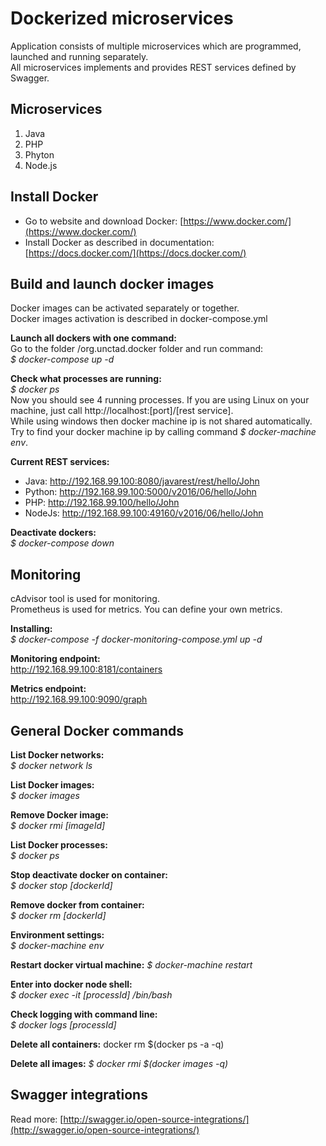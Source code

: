 # Dockerized microservices 
Application consists of multiple microservices which are programmed, launched and running separately.  
All microservices implements and provides REST services defined by Swagger.

## Microservices
1. Java
2. PHP
3. Phyton
4. Node.js

## Install Docker
* Go to website and download Docker: [https://www.docker.com/](https://www.docker.com/)
* Install Docker as described in documentation: [https://docs.docker.com/](https://docs.docker.com/)


## Build and launch docker images
Docker images can be activated separately or together.  
Docker images activation is described in docker-compose.yml

**Launch all dockers with one command:**  
Go to the folder /org.unctad.docker folder and run command:  
_$ docker-compose up -d_

**Check what processes are running:**  
_$ docker ps_  
Now you should see 4 running processes.
If you are using Linux on your machine, just call http://localhost:[port]/[rest service].  
While using windows then docker machine ip is not shared automatically.
Try to find your docker machine ip by calling command _$ docker-machine env_.  

**Current REST services:**
* Java: http://192.168.99.100:8080/javarest/rest/hello/John
* Python: http://192.168.99.100:5000/v2016/06/hello/John
* PHP: http://192.168.99.100/hello/John
* NodeJs: http://192.168.99.100:49160/v2016/06/hello/John

**Deactivate dockers:**  
_$ docker-compose down_

## Monitoring
cAdvisor tool is used for monitoring.  
Prometheus is used for metrics. You can define your own metrics.

**Installing:**  
_$ docker-compose -f docker-monitoring-compose.yml up -d_

**Monitoring endpoint:**  
http://192.168.99.100:8181/containers

**Metrics endpoint:**  
http://192.168.99.100:9090/graph

## General Docker commands
**List Docker networks:**  
_$ docker network ls_

**List Docker images:**  
_$ docker images_

**Remove Docker image:**  
_$ docker rmi [imageId]_

**List Docker processes:**   
_$ docker ps_

**Stop deactivate docker on container:**  
_$ docker stop [dockerId]_

**Remove docker from container:**  
_$ docker rm [dockerId]_

**Environment settings:**    
_$ docker-machine env_

**Restart docker virtual machine:** 
_$ docker-machine restart_

**Enter into docker node shell:**  
_$ docker exec -it [processId] /bin/bash_

**Check logging with command line:**    
_$ docker logs [processId]_

**Delete all containers:**
docker rm $(docker ps -a -q)

**Delete all images:**
_$ docker rmi $(docker images -q)_

## Swagger integrations
Read more: [http://swagger.io/open-source-integrations/](http://swagger.io/open-source-integrations/)